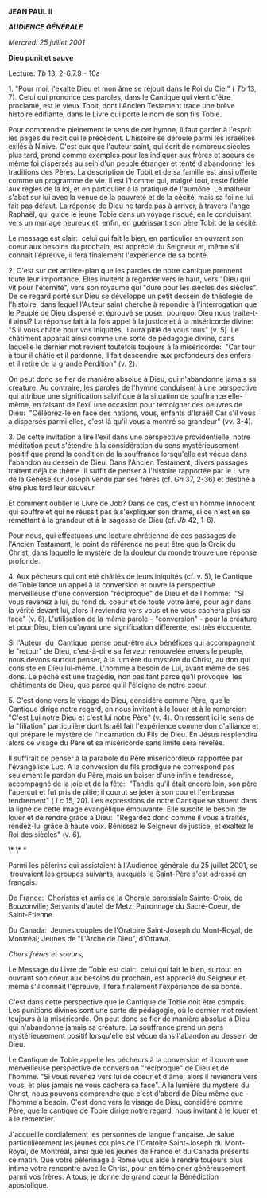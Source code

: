 **JEAN PAUL II**

***AUDIENCE GÉNÉRALE***

*Mercredi 25 juillet 2001*

**Dieu punit et sauve**

Lecture:
*Tb* 13, 2-6.7.9 - 10a

1. "Pour moi, j'exalte Dieu et mon âme se réjouit dans le Roi du Ciel" ( *Tb* 13, 7). Celui qui prononce ces paroles, dans le Cantique qui vient d'être proclamé, est le vieux Tobit, dont l'Ancien Testament trace une brève histoire édifiante, dans le Livre qui porte le nom de son fils Tobie.

Pour comprendre pleinement le sens de cet hymne, il faut garder à l'esprit les pages du récit qui le précèdent. L'histoire se déroule parmi les israélites exilés à Ninive. C'est eux que l'auteur saint, qui écrit de nombreux siècles plus tard, prend comme exemples pour les indiquer aux frères et soeurs de même foi dispersés au sein d'un peuple étranger et tenté d'abandonner les traditions des Pères. La description de Tobit et de sa famille est ainsi offerte comme un programme de vie. Il est l'homme qui, malgré tout, reste fidèle aux règles de la loi, et en particulier à la pratique de l'aumône. Le malheur s'abat sur lui avec la venue de la pauvreté et de la cécité, mais sa foi ne lui fait pas défaut. La réponse de Dieu ne tarde pas à arriver, à travers l'ange Raphaël, qui guide le jeune Tobie dans un voyage risqué, en le conduisant vers un mariage heureux et, enfin, en guérissant son père Tobit de la cécité.

Le message est clair:  celui qui fait le bien, en particulier en ouvrant son coeur aux besoins du prochain, est apprécié du Seigneur et, même s'il connaît l'épreuve, il fera finalement l'expérience de sa bonté.

2. C'est sur cet arrière-plan que les paroles de notre cantique prennent toute leur importance. Elles invitent à regarder vers le haut, vers "Dieu qui vit pour l'éternité", vers son royaume qui "dure pour les siècles des siècles". De ce regard porté sur Dieu se développe un petit dessein de théologie de l'histoire, dans lequel l'Auteur saint cherche à répondre à l'interrogation que le Peuple de Dieu dispersé et éprouvé se pose:  pourquoi Dieu nous traite-t-il ainsi? La réponse fait à la fois appel à la justice et à la miséricorde divine:  "S'il vous châtie pour vos iniquités, il aura pitié de vous tous" (v. 5). Le châtiment apparaît ainsi comme une sorte de pédagogie divine, dans laquelle le dernier mot revient toutefois toujours à la miséricorde:  "Car tour à tour il châtie et il pardonne, il fait descendre aux profondeurs des enfers et il retire de la grande Perdition" (v. 2).

On peut donc se fier de manière absolue à Dieu, qui n'abandonne jamais sa créature. Au contraire, les paroles de l'hymne conduisent à une perspective qui attribue une signification salvifique à la situation de souffrance elle-même, en faisant de l'exil une occasion pour témoigner des oeuvres de Dieu:  "Célébrez-le en face des nations, vous, enfants d'Israël! Car s'il vous a dispersés parmi elles, c'est là qu'il vous a montré sa grandeur" (vv. 3-4).

3. De cette invitation à lire l'exil dans une perspective providentielle, notre méditation peut s'étendre à la considération du sens mystérieusement positif que prend la condition de la souffrance lorsqu'elle est vécue dans l'abandon au dessein de Dieu. Dans l'Ancien Testament, divers passages traitent déjà ce thème. Il suffit de penser à l'histoire rapportée par le Livre de la Genèse sur Joseph vendu par ses frères (cf. *Gn* 37, 2-36) et destiné à être plus tard leur sauveur.

Et comment oublier le Livre de Job? Dans ce cas, c'est un homme innocent qui souffre et qui ne réussit pas à s'expliquer son drame, si ce n'est en se remettant à la grandeur et à la sagesse de Dieu (cf. *Jb* 42, 1-6).

Pour nous, qui effectuons une lecture chrétienne de ces passages de l'Ancien Testament, le point de référence ne peut être que la Croix du Christ, dans laquelle le mystère de la douleur du monde trouve une réponse profonde.

4. Aux pécheurs qui ont été châtiés de leurs iniquités (cf. v. 5), le Cantique de Tobie lance un appel à la conversion et ouvre la perspective merveilleuse d'une conversion "réciproque" de Dieu et de l'homme:  "Si vous revenez à lui, du fond du coeur et de toute votre âme, pour agir dans la vérité devant lui, alors il reviendra vers vous et ne vous cachera plus sa face" (v. 6). L'utilisation de la même parole - "conversion" - pour la créature et pour Dieu, bien qu'ayant une signification différente, est très éloquente.

Si l'Auteur  du  Cantique  pense peut-être aux bénéfices qui accompagnent le "retour" de Dieu, c'est-à-dire sa ferveur renouvelée envers le peuple, nous devons surtout penser, à la lumière du mystère du Christ, au don qui consiste en Dieu lui-même. L'homme a besoin de Lui, avant même de ses dons. Le péché est une tragédie, non pas tant parce qu'il provoque  les  châtiments de Dieu, que parce qu'il l'éloigne de notre coeur.

5. C'est donc vers le visage de Dieu, considéré comme Père, que le Cantique dirige notre regard, en nous invitant à le louer et à le remercier:  "C'est Lui notre Dieu et c'est lui notre Père" (v. 4). On ressent ici le sens de la "filiation" particulière dont Israël fait l'expérience comme don d'alliance et qui prépare le mystère de l'incarnation du Fils de Dieu. En Jésus resplendira alors ce visage du Père et sa miséricorde sans limite sera révélée.

Il suffirait de penser à la parabole du Père miséricordieux rapportée par l'évangéliste Luc. A la conversion du fils prodigue ne correspond pas seulement le pardon du Père, mais un baiser d'une infinie tendresse, accompagné de la joie et de la fête:  "Tandis qu'il était encore loin, son père l'aperçut et fut pris de pitié; il courut se jeter à son cou et l'embrassa tendrement" ( *Lc* 15, 20). Les expressions de notre Cantique se situent dans la ligne de cette image évangélique émouvante. Elle suscite le besoin de louer et de rendre grâce à Dieu:  "Regardez donc comme il vous a traités, rendez-lui grâce à haute voix. Bénissez le Seigneur de justice, et exaltez le Roi des siècles" (v. 6).

\\* \\* \*

Parmi les pèlerins qui assistaient à l'Audience générale du 25 juillet 2001, se trouvaient les groupes suivants, auxquels le Saint-Père s'est adressé en français:

De France:  Choristes et amis de la Chorale paroissiale Sainte-Croix, de Bouzonville; Servants d'autel de Metz; Patronnage du Sacré-Coeur, de Saint-Etienne.

Du Canada:  Jeunes couples de l'Oratoire Saint-Joseph du Mont-Royal, de Montréal; Jeunes de "L'Arche de Dieu", d'Ottawa.

*Chers frères et soeurs,*

Le Message du Livre de Tobie est clair:  celui qui fait le bien, surtout en ouvrant son coeur aux besoins du prochain, est apprécié du Seigneur et, même s'il connaît l'épreuve, il fera finalement l'expérience de sa bonté.

C'est dans cette perspective que le Cantique de Tobie doit être compris. Les punitions divines sont une sorte de pédagogie, où le dernier mot revient toujours à la miséricorde. On peut donc se fier de manière absolue à Dieu qui n'abandonne jamais sa créature. La souffrance prend un sens mystérieusement positif lorsqu'elle est vécue dans l'abandon au dessein de Dieu.

Le Cantique de Tobie appelle les pécheurs à la conversion et il ouvre une merveilleuse perspective de conversion "réciproque" de Dieu et de l'homme. "Si vous revenez vers lui de coeur et d'âme, alors il reviendra vers vous, et plus jamais ne vous cachera sa face". A la lumière du mystère du Christ, nous pouvons comprendre que c'est d'abord de Dieu même que l'homme a besoin. C'est donc vers le visage de Dieu, considéré comme Père, que le cantique de Tobie dirige notre regard, nous invitant à le louer et à le remercier.

J'accueille cordialement les personnes de langue française. Je salue particulièrement les jeunes couples de l'Oratoire Saint-Joseph du Mont-Royal, de Montréal, ainsi que les jeunes de France et du Canada présents ce matin. Que votre pèlerinage à Rome vous aide à rendre toujours plus intime votre rencontre avec le Christ, pour en témoigner généreusement parmi vos frères. A tous, je donne de grand cœur la Bénédiction apostolique.